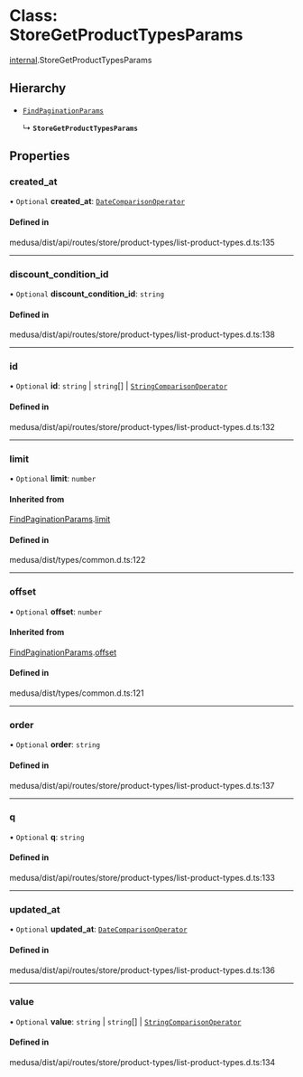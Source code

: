 # Class: StoreGetProductTypesParams

[internal](../modules/internal-44.md).StoreGetProductTypesParams

## Hierarchy

- [`FindPaginationParams`](internal-4.FindPaginationParams.md)

  ↳ **`StoreGetProductTypesParams`**

## Properties

### created\_at

• `Optional` **created\_at**: [`DateComparisonOperator`](internal-2.DateComparisonOperator.md)

#### Defined in

medusa/dist/api/routes/store/product-types/list-product-types.d.ts:135

___

### discount\_condition\_id

• `Optional` **discount\_condition\_id**: `string`

#### Defined in

medusa/dist/api/routes/store/product-types/list-product-types.d.ts:138

___

### id

• `Optional` **id**: `string` \| `string`[] \| [`StringComparisonOperator`](internal-5.StringComparisonOperator.md)

#### Defined in

medusa/dist/api/routes/store/product-types/list-product-types.d.ts:132

___

### limit

• `Optional` **limit**: `number`

#### Inherited from

[FindPaginationParams](internal-4.FindPaginationParams.md).[limit](internal-4.FindPaginationParams.md#limit)

#### Defined in

medusa/dist/types/common.d.ts:122

___

### offset

• `Optional` **offset**: `number`

#### Inherited from

[FindPaginationParams](internal-4.FindPaginationParams.md).[offset](internal-4.FindPaginationParams.md#offset)

#### Defined in

medusa/dist/types/common.d.ts:121

___

### order

• `Optional` **order**: `string`

#### Defined in

medusa/dist/api/routes/store/product-types/list-product-types.d.ts:137

___

### q

• `Optional` **q**: `string`

#### Defined in

medusa/dist/api/routes/store/product-types/list-product-types.d.ts:133

___

### updated\_at

• `Optional` **updated\_at**: [`DateComparisonOperator`](internal-2.DateComparisonOperator.md)

#### Defined in

medusa/dist/api/routes/store/product-types/list-product-types.d.ts:136

___

### value

• `Optional` **value**: `string` \| `string`[] \| [`StringComparisonOperator`](internal-5.StringComparisonOperator.md)

#### Defined in

medusa/dist/api/routes/store/product-types/list-product-types.d.ts:134
